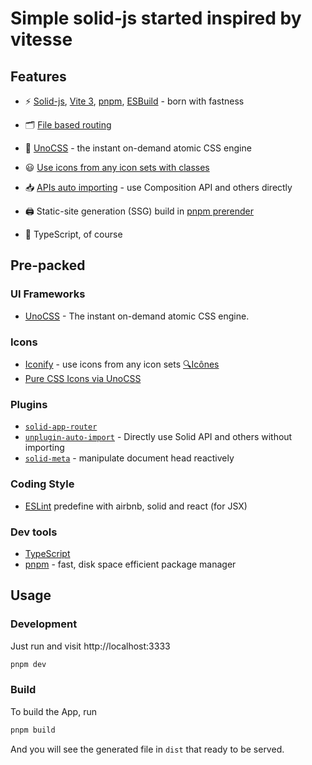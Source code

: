 # Simple solid-js started inspired by vitesse

## Features

- ⚡️ [Solid-js](https://github.com/solidjs/solid), [Vite 3](https://github.com/vitejs/vite), [pnpm](https://pnpm.io/), [ESBuild](https://github.com/evanw/esbuild) - born with fastness

- 🗂 [File based routing](./src/routes)

- 🎨 [UnoCSS](https://github.com/antfu/unocss) - the instant on-demand atomic CSS engine

- 😃 [Use icons from any icon sets with classes](https://github.com/antfu/unocss/tree/main/packages/preset-icons)

- 📥 [APIs auto importing](https://github.com/antfu/unplugin-auto-import) - use Composition API and others directly

- 🖨 Static-site generation (SSG) build in [pnpm prerender](./server)

- 🦾 TypeScript, of course

## Pre-packed

### UI Frameworks

- [UnoCSS](https://github.com/antfu/unocss) - The instant on-demand atomic CSS engine.

### Icons

- [Iconify](https://iconify.design) - use icons from any icon sets [🔍Icônes](https://icones.netlify.app/)
- [Pure CSS Icons via UnoCSS](https://github.com/antfu/unocss/tree/main/packages/preset-icons)

### Plugins
- [`solid-app-router`](https://github.com/solidjs/solid-app-router)
- [`unplugin-auto-import`](https://github.com/antfu/unplugin-auto-import) - Directly use Solid API and others without importing
- [`solid-meta`](https://github.com/solidjs/solid-meta) - manipulate document head reactively

### Coding Style

- [ESLint](https://eslint.org/) predefine with airbnb, solid and react (for JSX)

### Dev tools

- [TypeScript](https://www.typescriptlang.org/)
- [pnpm](https://pnpm.js.org/) - fast, disk space efficient package manager

## Usage

### Development

Just run and visit http://localhost:3333

```bash
pnpm dev
```

### Build

To build the App, run

```bash
pnpm build
```

And you will see the generated file in `dist` that ready to be served.

